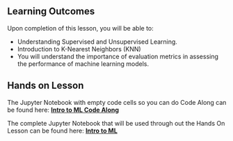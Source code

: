 <!-- # Lesson: Intro to ML -->
## Learning Outcomes

Upon completion of this lesson, you will be able to:
  
- Understanding Supervised and Unsupervised Learning.
- Introduction to K-Nearest Neighbors (KNN)
- You will understand the importance of evaluation metrics in assessing the performance of machine learning models.


## Hands on Lesson

The Jupyter Notebook with empty code cells so you can do Code Along can be found here: **[Intro to ML Code Along](https://github.com/data-bootcamp-v4/lessons/blob/main/7_ml/7.1_intro_to_ml.ipynb)**

The complete Jupyter Notebook that will be used through out the Hands On Lesson can be found here: **[Intro to ML](https://github.com/data-bootcamp-v4/lessons/blob/main/7_ml/7.1_intro_to_ml.ipynb)**
